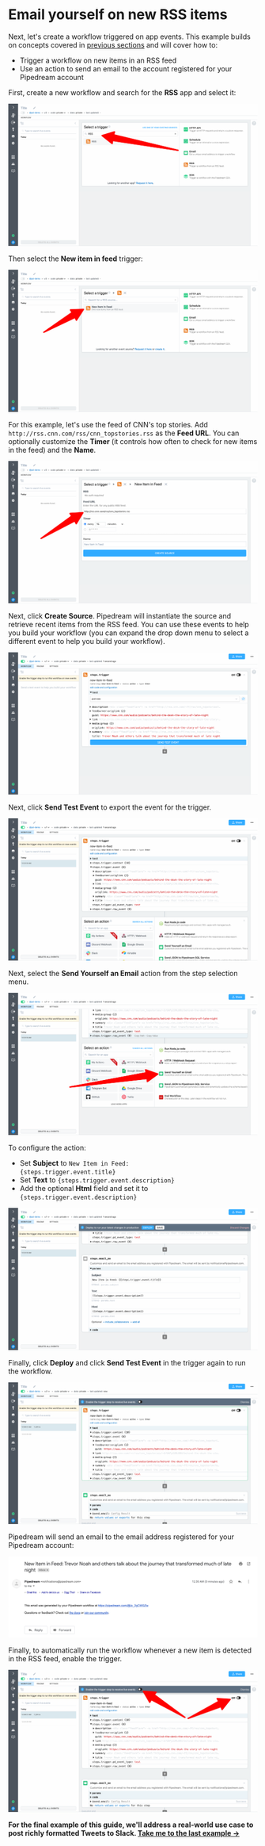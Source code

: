 # Email yourself on new RSS items

Next, let's create a workflow triggered on app events. This example builds on concepts covered in [previous sections](/quickstart/) and will cover how to:

- Trigger a workflow on new items in an RSS feed
- Use an action to send an email to the account registered for your Pipedream account

First, create a new workflow and search for the **RSS** app and select it:

![image-20210516235511476](../images/image-20210516235511476.png)

Then select the **New item in feed** trigger:

![image-20210516235609560](../images/image-20210516235609560.png)

For this example, let's use the feed of CNN's top stories. Add `http://rss.cnn.com/rss/cnn_topstories.rss` as the **Feed URL**. You can optionally customize the **Timer** (it controls how often to check for new items in the feed) and the **Name**. 

![image-20210517001147611](../images/image-20210517001147611.png) 

Next, click **Create Source**. Pipedream will instantiate the source and retrieve recent items from the RSS feed. You can use these events to help you build your workflow (you can expand the drop down menu to select a different event to help you build your workflow).

![image-20210517002158566](../images/image-20210517002158566.png)

Next, click **Send Test Event** to export the event for the trigger.

![image-20210517002427147](../images/image-20210517002427147.png)

Next, select the **Send Yourself an Email** action from the step selection menu.

![image-20210517002515704](../images/image-20210517002515704.png)

To configure the action:

- Set **Subject** to <code v-pre>New Item in Feed: {steps.trigger.event.title}</code>
- Set **Text** to <code v-pre>{steps.trigger.event.description}</code>
- Add the optional **Html** field and set it to <code v-pre>{steps.trigger.event.description}</code>

![image-20210517002850288](../images/image-20210517002850288.png)

Finally, click **Deploy** and click **Send Test Event** in the trigger again to run the workflow.

![image-20210517003047680](../images/image-20210517003047680.png)

Pipedream will send an email to the email address registered for your Pipedream account:

![image-20210517003138966](../images/image-20210517003138966.png)

Finally, to automatically run the workflow whenever a new item is detected in the RSS feed, enable the trigger.

![image-20210517003247789](../images/image-20210517003247789.png)

**For the final example of this guide, we'll address a real-world use case to post richly formatted Tweets to Slack. [Take me to the last example &rarr;](../real-world-example/)**
